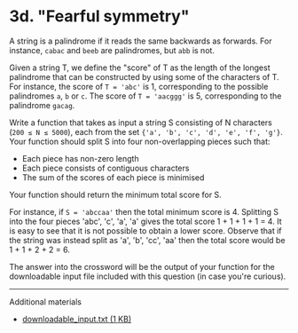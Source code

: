 
# 3d. "Fearful symmetry"

A string is a palindrome if it reads the same backwards as forwards. For
instance, `cabac` and `beeb` are palindromes, but `abb` is not.

Given a string T, we define the "score" of T as the length of the longest
palindrome that can be constructed by using some of the characters of T. For
instance, the score of `T = 'abc'` is 1, corresponding to the possible
palindromes `a`, `b` or `c`. The score of `T = 'aacggg'` is 5, corresponding to
the palindrome `gacag`.

Write a function that takes as input a string S consisting of N characters
(`200 ≤ N ≤ 5000`), each from the set `{'a', 'b', 'c', 'd', 'e', 'f', 'g'}`.
Your function should split S into four non-overlapping pieces such that:

  - Each piece has non-zero length
  - Each piece consists of contiguous characters
  - The sum of the scores of each piece is minimised

Your function should return the minimum total score for S.

For instance, if `S = 'abccaa'` then the total minimum score is 4. Splitting S
into the four pieces 'abc', 'c', 'a', 'a' gives the total score
1 + 1 + 1 + 1 = 4. It is easy to see that it is not possible to obtain a lower
score. Observe that if the string was instead split as 'a', 'b', 'cc', 'aa' then
the total score would be 1 + 1 + 2 + 2 = 6.

The answer into the crossword will be the output of your function for the
downloadable input file included with this question (in case you're curious).

----

Additional materials

  - [downloadable_input.txt (1 KB)](downloadable_input.txt)